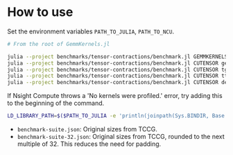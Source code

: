 # How to use

Set the environment variables `PATH_TO_JULIA`, `PATH_TO_NCU`.

```bash
# From the root of GemmKernels.jl

julia --project benchmarks/tensor-contractions/benchmark.jl GEMMKERNELS gettGemmKernels.csv
julia --project benchmarks/tensor-contractions/benchmark.jl CUTENSOR gettCuTensor.csv GETT
julia --project benchmarks/tensor-contractions/benchmark.jl CUTENSOR tgettCuTensor.csv TGETT
julia --project benchmarks/tensor-contractions/benchmark.jl CUTENSOR ttgtCuTensor.csv TTGT
julia --project benchmarks/tensor-contractions/benchmark.jl CUTENSOR defaultCuTensor.csv DEFAULT
```

If Nsight Compute throws a 'No kernels were profiled.' error, try adding this to the beginning of the command.

```bash
LD_LIBRARY_PATH=$($PATH_TO_JULIA -e 'println(joinpath(Sys.BINDIR, Base.LIBDIR, "julia"))')
```

- `benchmark-suite.json`: Original sizes from TCCG.
- `benchmark-suite-32.json`: Original sizes from TCCG, rounded to the next multiple of 32. This reduces the need for padding.
